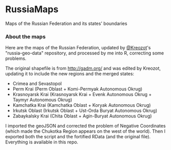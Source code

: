 # RussiaMaps
Maps of the Russian Federation and its states' boundaries

### About the maps

Here are the maps of the Russian Federation, updated by [@Kreozot](https://github.com/Kreozot/russian-geo-data)'s "russia-geo-data" repository, and processed by me into R, correcting some problems. 

The original shapefile is from http://gadm.org/ and was edited by Kreozot, updating it to include the new regions and the merged states:

- Crimea and Sevastopol
- Perm Krai (Perm Oblast + Komi-Permyak Autonomous Okrug)
- Krasnoyarsk Krai (Krasnoyarsk Krai + Evenk Autonomous Okrug + Taymyr Autonomous Okrug)
- Kamchatka Krai (Kamchatka Oblast + Koryak Autonomous Okrug)
- Irkutsk Oblast (Irkutsk Oblast + Ust-Orda Buryat Autonomous Okrug)
- Zabaykalsky Krai (Chita Oblast + Agin-Buryat Autonomous Okrug)

I imported the geoJSON and corrected the problem of Negative Coordinates (which made the Chukotka Region appears on the west of the world). Then I exported both the script and the fortified RData (and the original file). Everything is available in this repo. 